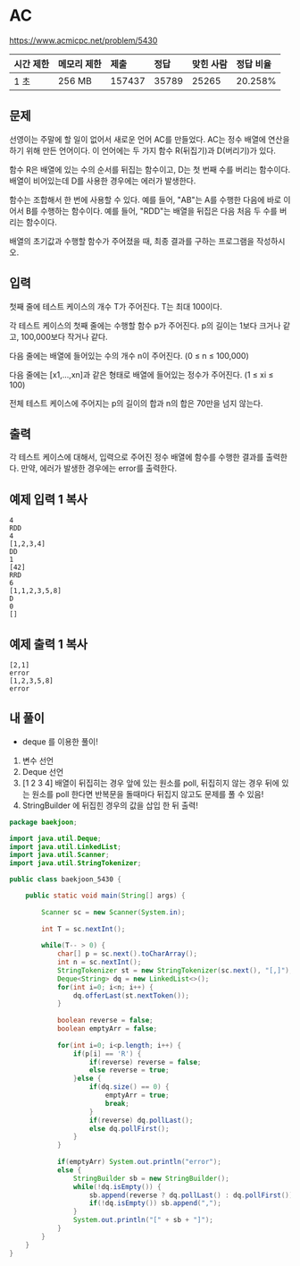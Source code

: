# AC 

 https://www.acmicpc.net/problem/5430

| 시간 제한 | 메모리 제한 | 제출   | 정답  | 맞힌 사람 | 정답 비율 |
| :-------- | :---------- | :----- | :---- | :-------- | :-------- |
| 1 초      | 256 MB      | 157437 | 35789 | 25265     | 20.258%   |

## 문제

선영이는 주말에 할 일이 없어서 새로운 언어 AC를 만들었다. AC는 정수 배열에 연산을 하기 위해 만든 언어이다. 이 언어에는 두 가지 함수 R(뒤집기)과 D(버리기)가 있다.

함수 R은 배열에 있는 수의 순서를 뒤집는 함수이고, D는 첫 번째 수를 버리는 함수이다. 배열이 비어있는데 D를 사용한 경우에는 에러가 발생한다.

함수는 조합해서 한 번에 사용할 수 있다. 예를 들어, "AB"는 A를 수행한 다음에 바로 이어서 B를 수행하는 함수이다. 예를 들어, "RDD"는 배열을 뒤집은 다음 처음 두 수를 버리는 함수이다.

배열의 초기값과 수행할 함수가 주어졌을 때, 최종 결과를 구하는 프로그램을 작성하시오.

## 입력

첫째 줄에 테스트 케이스의 개수 T가 주어진다. T는 최대 100이다.

각 테스트 케이스의 첫째 줄에는 수행할 함수 p가 주어진다. p의 길이는 1보다 크거나 같고, 100,000보다 작거나 같다.

다음 줄에는 배열에 들어있는 수의 개수 n이 주어진다. (0 ≤ n ≤ 100,000)

다음 줄에는 [x1,...,xn]과 같은 형태로 배열에 들어있는 정수가 주어진다. (1 ≤ xi ≤ 100)

전체 테스트 케이스에 주어지는 p의 길이의 합과 n의 합은 70만을 넘지 않는다.

## 출력

각 테스트 케이스에 대해서, 입력으로 주어진 정수 배열에 함수를 수행한 결과를 출력한다. 만약, 에러가 발생한 경우에는 error를 출력한다.

## 예제 입력 1 복사

```
4
RDD
4
[1,2,3,4]
DD
1
[42]
RRD
6
[1,1,2,3,5,8]
D
0
[]
```

## 예제 출력 1 복사

```
[2,1]
error
[1,2,3,5,8]
error
```



## 내 풀이

* deque 를 이용한 풀이!

1. 변수 선언
2. Deque 선언
3. [1 2 3 4] 배열이 뒤집히는 경우 앞에 있는 원소를 poll, 뒤집히지 않는 경우 뒤에 있는 원소를 poll 한다면 반복문을 돌때마다 뒤집지 않고도 문제를 풀 수 있음!
4. StringBuilder 에 뒤집힌 경우의 값을 삽입 한 뒤 출력!

```java
package baekjoon;

import java.util.Deque;
import java.util.LinkedList;
import java.util.Scanner;
import java.util.StringTokenizer;

public class baekjoon_5430 {

	public static void main(String[] args) {
		
		Scanner sc = new Scanner(System.in);
		
		int T = sc.nextInt();
		
		while(T-- > 0) {
			char[] p = sc.next().toCharArray();
			int n = sc.nextInt();
			StringTokenizer st = new StringTokenizer(sc.next(), "[,]");
			Deque<String> dq = new LinkedList<>();
			for(int i=0; i<n; i++) {
				dq.offerLast(st.nextToken());
			}
			
			boolean reverse = false;
			boolean emptyArr = false;
			
			for(int i=0; i<p.length; i++) {
				if(p[i] == 'R') {
					if(reverse) reverse = false;
					else reverse = true;
				}else {
					if(dq.size() == 0) {
						emptyArr = true;
						break;
					}
					if(reverse) dq.pollLast();
					else dq.pollFirst();
				}
			}
			
			if(emptyArr) System.out.println("error");
			else {
				StringBuilder sb = new StringBuilder();
				while(!dq.isEmpty()) {
					sb.append(reverse ? dq.pollLast() : dq.pollFirst());
					if(!dq.isEmpty()) sb.append(",");
				}
				System.out.println("[" + sb + "]");
			}
		}
	}
}
```

